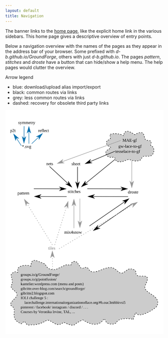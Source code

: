 ```yaml
---
layout: default
title: Navigation
---
```


The banner links to the [home page](https://d-bl.github.io/),
like the explicit home link in the various sidebars.
This home page gives a descriptive overview of entry points.

Below a navigation overview with the names of the pages as they appear in the address bar of your browser.
Some prefixed with _d-b.github.io/GroundForge_, others with just _d-b.github.io_.
The pages _pattern_, _stitches_ and _droste_ have a button 
that can hide/show a help menu. The help pages would clutter the overview.

Arrow legend  
* blue: download/upload alias import/export  
* black: common routes via links  
* grey: less common routes via links  
* dashed: recovery for obsolete third party links  

![navigation.svg](navigation.svg)